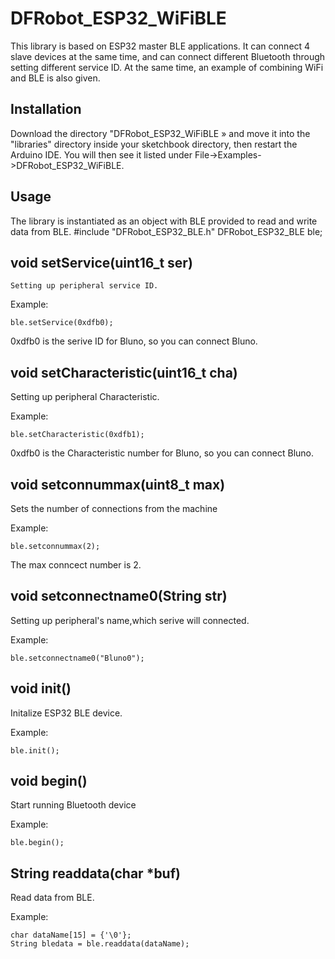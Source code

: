 # DFRobot_ESP32_WiFiBLE
This library is based on ESP32 master BLE applications. It can connect 4 slave devices at the same time, and can connect different Bluetooth through setting different service ID. At the same time, an example of combining WiFi and BLE is also given.

## Installation
Download the directory "DFRobot_ESP32_WiFiBLE » and move it into the "libraries" directory inside your sketchbook directory, then restart the Arduino IDE. You will then see it listed under File->Examples->DFRobot_ESP32_WiFiBLE.

## Usage
The library is instantiated as an object with BLE provided to read and write data from BLE. 
    #include "DFRobot_ESP32_BLE.h"
    DFRobot_ESP32_BLE ble;
  
## void setService(uint16_t ser)
    Setting up peripheral service ID.

Example:

    ble.setService(0xdfb0);

0xdfb0 is the serive ID for Bluno, so you can connect Bluno.

## void setCharacteristic(uint16_t cha)
Setting up peripheral Characteristic.

Example:

    ble.setCharacteristic(0xdfb1);

0xdfb0 is the Characteristic number for Bluno, so you can connect Bluno.

## void setconnummax(uint8_t max)
Sets the number of connections from the machine

Example:

    ble.setconnummax(2);

The max conncect number is 2.

## void setconnectname0(String str)
Setting up peripheral's name,which serive will connected.

Example:

    ble.setconnectname0("Bluno0");


## void init()
Initalize ESP32 BLE device.

Example:

    ble.init();
   
## void begin()
Start running Bluetooth device

Example:

    ble.begin();

## String readdata(char *buf)
Read data from BLE.

Example:

    char dataName[15] = {'\0'};
    String bledata = ble.readdata(dataName);



		

